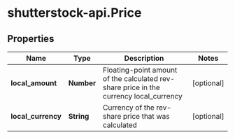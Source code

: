 # shutterstock-api.Price

## Properties
Name | Type | Description | Notes
------------ | ------------- | ------------- | -------------
**local_amount** | **Number** | Floating-point amount of the calculated rev-share price in the currency local_currency | [optional] 
**local_currency** | **String** | Currency of the rev-share price that was calculated | [optional] 


